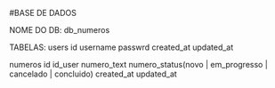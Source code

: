 #BASE DE DADOS

NOME DO DB:
db_numeros

TABELAS:
users
    id
    username
    passwrd
    created_at
    updated_at

numeros
    id
    id_user
    numero_text
    numero_status(novo | em_progresso | cancelado | concluido)
    created_at
    updated_at